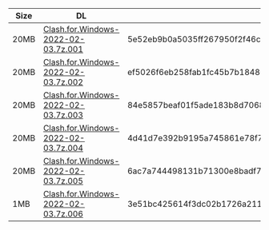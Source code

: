 |    Size   |     DL  | sha512sum |
|  ---  |  ---  |  ---  |
| 20MB | [Clash.for.Windows-2022-02-03.7z.001](https://cdn.jsdelivr.net/gh/appleians/cfw_m1@main/Clash.for.Windows-2022-02-03.7z.001) | 5e52eb9b0a5035ff267950f2f46c5e4ddf14db5ae84f2e720c6f59c18823c044527d9b204dc3e654bdab042b7f074efa32b1209db7cbfb6f1ed943a3cfbadaa0 |
| 20MB | [Clash.for.Windows-2022-02-03.7z.002](https://cdn.jsdelivr.net/gh/appleians/cfw_m1@main/Clash.for.Windows-2022-02-03.7z.002) | ef5026f6eb258fab1fc45b7b18480bb2290f6053810f33b833e93bf6b62116b7d80d209f6b16438f4df77cdd0769cef7c7321d77a0d8b21f81f625fa0165d7a2 |
| 20MB | [Clash.for.Windows-2022-02-03.7z.003](https://cdn.jsdelivr.net/gh/appleians/cfw_m1@main/Clash.for.Windows-2022-02-03.7z.003) | 84e5857beaf01f5ade183b8d7068baf8fa0b57f7a8948a07b0ed300560098fcd8f71e0feaa247532ee17a3929e468e3a647c1f7fb8dd058da29d37ceb363e28c |
| 20MB | [Clash.for.Windows-2022-02-03.7z.004](https://cdn.jsdelivr.net/gh/appleians/cfw_m1@main/Clash.for.Windows-2022-02-03.7z.004) | 4d41d7e392b9195a745861e78f7409165615d40c69c10fb2f97436da16a26efc53a9ba12aed030136db12f06a8d668100710d72089a3640c51ef324eca14ba18 |
| 20MB | [Clash.for.Windows-2022-02-03.7z.005](https://cdn.jsdelivr.net/gh/appleians/cfw_m1@main/Clash.for.Windows-2022-02-03.7z.005) | 6ac7a744498131b71300e8badf74c0395a8df3089640092432a92692e694f1cfea6394c9b0601b96e39bbfcb11c24b4e85a7ebf3afc698ed00948f10a884a11b |
| 1MB | [Clash.for.Windows-2022-02-03.7z.006](https://cdn.jsdelivr.net/gh/appleians/cfw_m1@main/Clash.for.Windows-2022-02-03.7z.006) | 3e51bc425614f3dc02b1726a211918355fe6d7bf19256fddc99fc56970766a604420e5604d44f76427f520ab7eb73fd51c970812a875f9961c5e81cdeda81508 |
